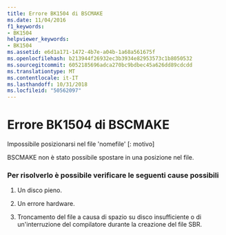 ```yaml
---
title: Errore BK1504 di BSCMAKE
ms.date: 11/04/2016
f1_keywords:
- BK1504
helpviewer_keywords:
- BK1504
ms.assetid: e6d1a171-1472-4b7e-a04b-1a68a561675f
ms.openlocfilehash: b213944f26932ec3b3934e82953573c1b8050532
ms.sourcegitcommit: 6052185696adca270bc9bdbec45a626dd89cdcdd
ms.translationtype: MT
ms.contentlocale: it-IT
ms.lasthandoff: 10/31/2018
ms.locfileid: "50562097"
---
```

# <a name="bscmake-error-bk1504"></a>Errore BK1504 di BSCMAKE

Impossibile posizionarsi nel file 'nomefile' [: motivo]

BSCMAKE non è stato possibile spostare in una posizione nel file.

### <a name="to-fix-by-checking-the-following-possible-causes"></a>Per risolverlo è possibile verificare le seguenti cause possibili

1. Un disco pieno.

1. Un errore hardware.

1. Troncamento del file a causa di spazio su disco insufficiente o di un'interruzione del compilatore durante la creazione del file SBR.